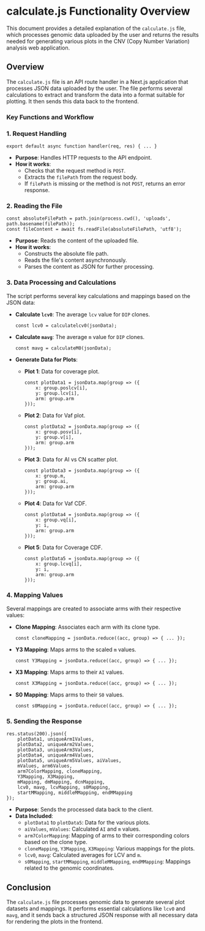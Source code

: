 calculate.js Functionality Overview
===================================

This document provides a detailed explanation of the `calculate.js` file, which processes genomic data uploaded by the user and returns the results needed for generating various plots in the CNV (Copy Number Variation) analysis web application.

Overview
--------

The `calculate.js` file is an API route handler in a Next.js application that processes JSON data uploaded by the user. The file performs several calculations to extract and transform the data into a format suitable for plotting. It then sends this data back to the frontend.

### Key Functions and Workflow

### 1\. Request Handling

    export default async function handler(req, res) { ... }

*   **Purpose**: Handles HTTP requests to the API endpoint.
*   **How it works**:
    *   Checks that the request method is `POST`.
    *   Extracts the `filePath` from the request body.
    *   If `filePath` is missing or the method is not `POST`, returns an error response.

### 2\. Reading the File

    const absoluteFilePath = path.join(process.cwd(), 'uploads', path.basename(filePath));
    const fileContent = await fs.readFile(absoluteFilePath, 'utf8');

*   **Purpose**: Reads the content of the uploaded file.
*   **How it works**:
    *   Constructs the absolute file path.
    *   Reads the file's content asynchronously.
    *   Parses the content as JSON for further processing.

### 3\. Data Processing and Calculations

The script performs several key calculations and mappings based on the JSON data:

*   **Calculate `lcv0`**: The average `lcv` value for `DIP` clones.
    
        const lcv0 = calculatelcv0(jsonData);
    
*   **Calculate `mavg`**: The average `m` value for `DIP` clones.
    
        const mavg = calculateM0(jsonData);
    
*   **Generate Data for Plots**:
    *   **Plot 1**: Data for coverage plot.
        
            const plotData1 = jsonData.map(group => ({
                x: group.poslcv[i],
                y: group.lcv[i],
                arm: group.arm
            }));
        
    *   **Plot 2**: Data for Vaf plot.
        
            const plotData2 = jsonData.map(group => ({
                x: group.posv[i],
                y: group.v[i],
                arm: group.arm
            }));
        
    *   **Plot 3**: Data for AI vs CN scatter plot.
        
            const plotData3 = jsonData.map(group => ({
                x: group.m,
                y: group.ai,
                arm: group.arm
            }));
        
    *   **Plot 4**: Data for Vaf CDF.
        
            const plotData4 = jsonData.map(group => ({
                x: group.vq[i],
                y: i,
                arm: group.arm
            }));
        
    *   **Plot 5**: Data for Coverage CDF.
        
            const plotData5 = jsonData.map(group => ({
                x: group.lcvq[i],
                y: i,
                arm: group.arm
            }));
        

### 4\. Mapping Values

Several mappings are created to associate arms with their respective values:

*   **Clone Mapping**: Associates each arm with its clone type.
    
        const cloneMapping = jsonData.reduce((acc, group) => { ... });
    
*   **Y3 Mapping**: Maps arms to the scaled `m` values.
    
        const Y3Mapping = jsonData.reduce((acc, group) => { ... });
    
*   **X3 Mapping**: Maps arms to their `AI` values.
    
        const X3Mapping = jsonData.reduce((acc, group) => { ... });
    
*   **S0 Mapping**: Maps arms to their `S0` values.
    
        const s0Mapping = jsonData.reduce((acc, group) => { ... });
    

### 5\. Sending the Response

    res.status(200).json({
        plotData1, uniqueArm1Values,
        plotData2, uniqueArm2Values,
        plotData3, uniqueArm3Values,
        plotData4, uniqueArm4Values,
        plotData5, uniqueArm5Values, aiValues,
        mValues, arm6Values,
        arm7ColorMapping, cloneMapping,
        Y3Mapping, X3Mapping,
        mMapping, dmMapping, dcnMapping, 
        lcv0, mavg, lcvMapping, s0Mapping, 
        startMMapping, middleMMapping, endMMapping
    });

*   **Purpose**: Sends the processed data back to the client.
*   **Data Included**:
    *   `plotData1` to `plotData5`: Data for the various plots.
    *   `aiValues`, `mValues`: Calculated `AI` and `m` values.
    *   `arm7ColorMapping`: Mapping of arms to their corresponding colors based on the clone type.
    *   `cloneMapping`, `Y3Mapping`, `X3Mapping`: Various mappings for the plots.
    *   `lcv0`, `mavg`: Calculated averages for LCV and `m`.
    *   `s0Mapping`, `startMMapping`, `middleMMapping`, `endMMapping`: Mappings related to the genomic coordinates.

Conclusion
----------

The `calculate.js` file processes genomic data to generate several plot datasets and mappings. It performs essential calculations like `lcv0` and `mavg`, and it sends back a structured JSON response with all necessary data for rendering the plots in the frontend.